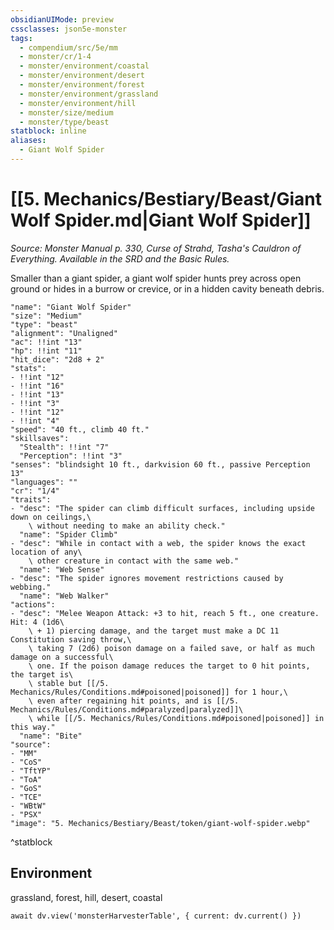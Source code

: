 ```yaml
---
obsidianUIMode: preview
cssclasses: json5e-monster
tags:
  - compendium/src/5e/mm
  - monster/cr/1-4
  - monster/environment/coastal
  - monster/environment/desert
  - monster/environment/forest
  - monster/environment/grassland
  - monster/environment/hill
  - monster/size/medium
  - monster/type/beast
statblock: inline
aliases:
  - Giant Wolf Spider
---
```

# [[5. Mechanics/Bestiary/Beast/Giant Wolf Spider.md|Giant Wolf Spider]]
*Source: Monster Manual p. 330, Curse of Strahd, Tasha's Cauldron of Everything. Available in the SRD and the Basic Rules.*

Smaller than a giant spider, a giant wolf spider hunts prey across open ground or hides in a burrow or crevice, or in a hidden cavity beneath debris.

```statblock
"name": "Giant Wolf Spider"
"size": "Medium"
"type": "beast"
"alignment": "Unaligned"
"ac": !!int "13"
"hp": !!int "11"
"hit_dice": "2d8 + 2"
"stats":
- !!int "12"
- !!int "16"
- !!int "13"
- !!int "3"
- !!int "12"
- !!int "4"
"speed": "40 ft., climb 40 ft."
"skillsaves":
  "Stealth": !!int "7"
  "Perception": !!int "3"
"senses": "blindsight 10 ft., darkvision 60 ft., passive Perception 13"
"languages": ""
"cr": "1/4"
"traits":
- "desc": "The spider can climb difficult surfaces, including upside down on ceilings,\
    \ without needing to make an ability check."
  "name": "Spider Climb"
- "desc": "While in contact with a web, the spider knows the exact location of any\
    \ other creature in contact with the same web."
  "name": "Web Sense"
- "desc": "The spider ignores movement restrictions caused by webbing."
  "name": "Web Walker"
"actions":
- "desc": "Melee Weapon Attack: +3 to hit, reach 5 ft., one creature. Hit: 4 (1d6\
    \ + 1) piercing damage, and the target must make a DC 11 Constitution saving throw,\
    \ taking 7 (2d6) poison damage on a failed save, or half as much damage on a successful\
    \ one. If the poison damage reduces the target to 0 hit points, the target is\
    \ stable but [[/5. Mechanics/Rules/Conditions.md#poisoned|poisoned]] for 1 hour,\
    \ even after regaining hit points, and is [[/5. Mechanics/Rules/Conditions.md#paralyzed|paralyzed]]\
    \ while [[/5. Mechanics/Rules/Conditions.md#poisoned|poisoned]] in this way."
  "name": "Bite"
"source":
- "MM"
- "CoS"
- "TftYP"
- "ToA"
- "GoS"
- "TCE"
- "WBtW"
- "PSX"
"image": "5. Mechanics/Bestiary/Beast/token/giant-wolf-spider.webp"
```
^statblock

## Environment

grassland, forest, hill, desert, coastal

```dataviewjs
await dv.view('monsterHarvesterTable', { current: dv.current() })
```
